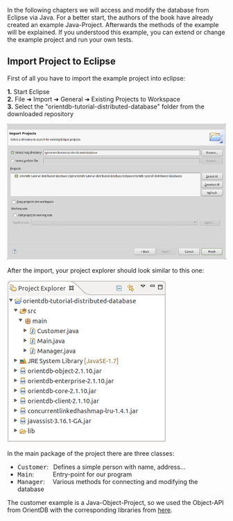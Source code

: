 In the following chapters we will access and modify the database from Eclipse via Java.
For a better start, the authors of the book have already created an example Java-Project.
Afterwards the methods of the example will be explained. If you understood this example, you can extend or change the example project and run your own tests.
## Import Project to Eclipse

First of all you have to import the example project into eclipse:

**1.** Start Eclipse <br/>
**2.** File &#x279c; Import &#x279c; General &#x279c; Existing Projects to Workspace<br/>
**3.** Select the "orientdb-tutorial-distributed-database" folder from the downloaded repository

![](./images/project-import.png)

After the import, your project explorer should look similar to this one:

![](./images/project-explorer.png)

In the main package of the project there are three classes:
    
* <tt>Customer</tt>:&ensp; Defines a simple person with name, address...
* <tt>Main</tt>: &ensp; &ensp; &ensp; &ensp;Entry-point for our program
* <tt>Manager</tt>: &ensp;&ensp;Various methods for connecting and modifying the database




The customer example is a Java-Object-Project, so we used the Object-API from OrientDB with the corresponding libraries from [here](http://orientdb.com/download-previous/).